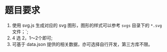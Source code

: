 # 题目要求

1. 使用 svg.js 生成对应的 svg 图形，图形的样式可以参考 `svgs` 目录下的 `*.svg` 文件；`;
2. 4 选 2，1～2个即可;
3. 可基于 data.json 提供的相关数据，亦可选择自行开发，第三方库不限。


<defs xmlns="http://www.w3.org/2000/svg"><filter id="1ef521ae-bb8a-4316-85cd-2f0204c774cd">
          <feColorMatrix type="matrix" values="0 0 0 0 0  0 0 0 0 0  0 0 0 0 0  0 0 0 1 0"/>
          </filter><filter id="91e10015-7099-4e1a-a968-c13484f37834">
          <feColorMatrix type="matrix" values="0 0 0 0 0.99609375  0 0 0 0 0.99609375  0 0 0 0 0.99609375  0 0 0 1 0"/>
          </filter></defs>
